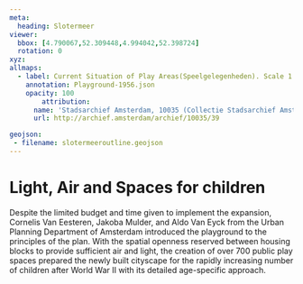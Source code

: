 ```yaml
---
meta:
  heading: Slotermeer
viewer:
  bbox: [4.790067,52.309448,4.994042,52.398724]
  rotation: 0
xyz:
allmaps:
  - label: Current Situation of Play Areas(Speelgelegenheden). Scale 1:20,000. (1956)
    annotation: Playground-1956.json
    opacity: 100
        attribution:
      name: 'Stadsarchief Amsterdam, 10035 (Collectie Stadsarchief Amsterdam; kaarten van geheel Amsterdam), folder 39'
      url: http://archief.amsterdam/archief/10035/39

geojson:
 - filename: slotermeeroutline.geojson
---
```

# Light, Air and Spaces for children
Despite the limited budget and time given to implement the expansion, Cornelis Van Eesteren, Jakoba Mulder, and Aldo Van Eyck from the Urban Planning Department of Amsterdam introduced the playground to the principles of the plan. With the spatial openness reserved between housing blocks to provide sufficient air and light, the creation of over 700 public play spaces prepared the newly built cityscape for the rapidly increasing number of children after World War II with its detailed age-specific approach.